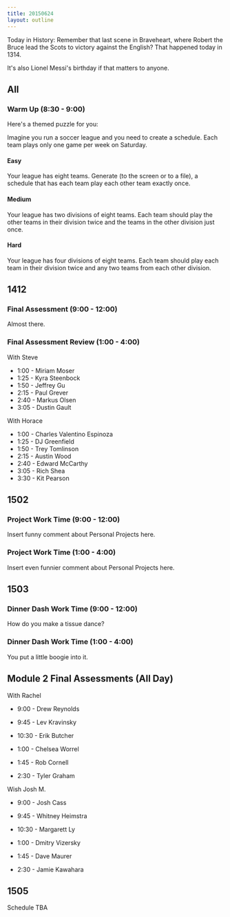 ```yaml
---
title: 20150624
layout: outline
---
```


Today in History: Remember that last scene in Braveheart, where Robert the Bruce lead the Scots
to victory against the English? That happened today in 1314.

It's also Lionel Messi's birthday if that matters to anyone.

## All 

### Warm Up (8:30 - 9:00)

Here's a themed puzzle for you:

Imagine you run a soccer league and you need to create a schedule. Each team
plays only one game per week on Saturday.

#### Easy

Your league has eight teams. Generate (to the screen or to a file), a schedule that has each team play each other team exactly once.

#### Medium

Your league has two divisions of eight teams. Each team should play the other
teams in their division twice and the teams in the other division just once.

#### Hard

Your league has four divisions of eight teams. Each team should play each team
in their division twice and any two teams from each other division.

## 1412 

###  Final Assessment (9:00 - 12:00)

Almost there.

### Final Assessment Review (1:00 - 4:00)

With Steve

* 1:00 - Miriam Moser
* 1:25 - Kyra Steenbock
* 1:50 - Jeffrey Gu
* 2:15 - Paul Grever
* 2:40 - Markus Olsen
* 3:05 - Dustin Gault

With Horace

* 1:00 - Charles Valentino Espinoza
* 1:25 - DJ Greenfield
* 1:50 - Trey Tomlinson
* 2:15 - Austin Wood
* 2:40 - Edward McCarthy
* 3:05 - Rich Shea
* 3:30 - Kit Pearson


## 1502

### Project Work Time (9:00 - 12:00)

Insert funny comment about Personal Projects here.

### Project Work Time (1:00 - 4:00)

Insert even funnier comment about Personal Projects here.



## 1503

### Dinner Dash Work Time (9:00 - 12:00)

How do you make a tissue dance?

### Dinner Dash Work Time (1:00 - 4:00)

You put a little boogie into it.

## Module 2 Final Assessments (All Day)

With Rachel
* 9:00 - Drew Reynolds
* 9:45 - Lev Kravinsky
* 10:30 - Erik Butcher

* 1:00 - Chelsea Worrel
* 1:45 - Rob Cornell
* 2:30 - Tyler Graham

Wish Josh M.
* 9:00 - Josh Cass
* 9:45 - Whitney Heimstra
* 10:30 - Margarett Ly

* 1:00 - Dmitry Vizersky
* 1:45 - Dave Maurer
* 2:30 - Jamie Kawahara


## 1505

Schedule TBA
